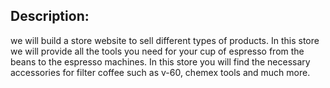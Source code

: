 ## Description: 

we will build a store website to sell different types of products. In this store we will provide all the tools you need for your cup of espresso from the beans to the espresso machines. In this store you will find the necessary accessories for filter coffee such as v-60, chemex tools and much more. 